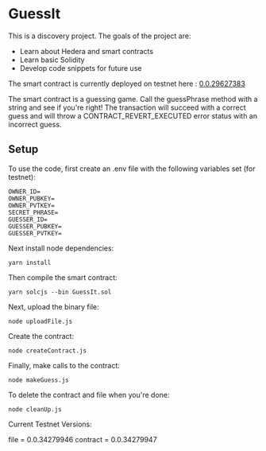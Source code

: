 # GuessIt

This is a discovery project.  The goals of the project are:
- Learn about Hedera and smart contracts
- Learn basic Solidity
- Develop code snippets for future use

The smart contract is currently deployed on testnet here : [0.0.29627383](https://testnet.dragonglass.me/hedera/contracts/0.0.29627383)

The smart contract is a guessing game.  Call the guessPhrase method with a string and see if you're right!  The transaction will succeed with a correct guess and will throw a CONTRACT_REVERT_EXECUTED error status with an incorrect guess.

## Setup

To use the code, first create an .env file with the following variables set (for testnet):

```
OWNER_ID=
OWNER_PUBKEY=
OWNER_PVTKEY=
SECRET_PHRASE=
GUESSER_ID=
GUESSER_PUBKEY=
GUESSER_PVTKEY=
```

Next install node dependencies:

```
yarn install
```

Then compile the smart contract:

```
yarn solcjs --bin GuessIt.sol
```

Next, upload the binary file:

```
node uploadFile.js
```

Create the contract:

```
node createContract.js
```

Finally, make calls to the contract:

```
node makeGuess.js
```

To delete the contract and file when you're done:

```
node cleanUp.js
```

Current Testnet Versions:

file = 0.0.34279946
contract = 0.0.34279947
